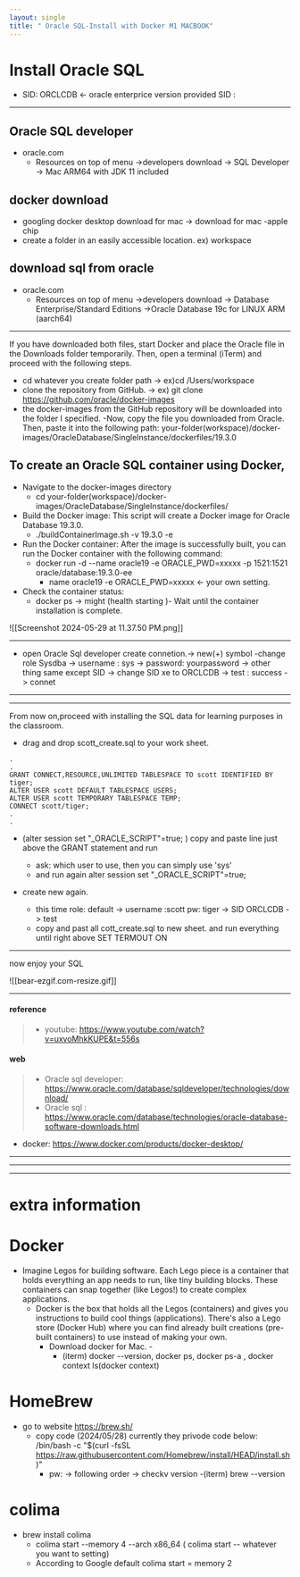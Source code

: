```yaml
---
layout: single
title: " Oracle SQL-Install with Docker M1 MACBOOK"
---
```

# Install Oracle SQL 
- SID: ORCLCDB  <- oracle enterprice version provided SID :
---
## Oracle SQL developer 
- oracle.com
  - Resources on top of menu ->developers download -> SQL Developer -> Mac ARM64 with JDK 11 included

## docker download
- googling docker desktop download for mac -> download for mac -apple chip
- create a folder in an easily accessible location. ex) workspace
  
  
## download sql from oracle 
- oracle.com
  - Resources on top of menu ->developers download -> Database Enterprise/Standard Editions ->Oracle Database 19c for LINUX ARM (aarch64)
---
If you have downloaded both files, start Docker and place the Oracle file in the Downloads folder temporarily. Then, open a terminal (iTerm) and proceed with the following steps.

- cd whatever you create folder path -> ex)cd /Users/workspace
- clone the repository from GitHub. -> ex) git clone https://github.com/oracle/docker-images
- the docker-images from the GitHub repository will be downloaded into the folder I specified.
-Now, copy the file you downloaded from Oracle. Then, paste it into the following path:
your-folder(workspace)/docker-images/OracleDatabase/SingleInstance/dockerfiles/19.3.0

## To create an Oracle SQL container using Docker,
- Navigate to the docker-images directory
  - cd your-folder(workspace)/docker-images/OracleDatabase/SingleInstance/dockerfiles/
- Build the Docker image: This script will create a Docker image for Oracle Database 19.3.0.
  - ./buildContainerImage.sh -v 19.3.0 -e
- Run the Docker container: After the image is successfully built, you can run the Docker container with the following command:
  - docker run -d --name oracle19 -e ORACLE_PWD=xxxxx -p 1521:1521 oracle/database:19.3.0-ee
    - name oracle19 -e ORACLE_PWD=xxxxx <- your own setting.
- Check the container status:
  - docker ps -> might (health starting )- Wait until the container installation is complete.

![[Screenshot 2024-05-29 at 11.37.50 PM.png]]
 
---

- open Oracle Sql developer
 create connetion.-> new(+) symbol -change role Sysdba -> username : sys -> password: yourpassword
 -> other thing same except SID -> change SID xe to ORCLCDB -> test : success -> connet
---
---
From now on,proceed with installing the SQL data for learning purposes in the classroom.

- drag and drop scott_create.sql to your work sheet.
```
.
.
GRANT CONNECT,RESOURCE,UNLIMITED TABLESPACE TO scott IDENTIFIED BY tiger;
ALTER USER scott DEFAULT TABLESPACE USERS;
ALTER USER scott TEMPORARY TABLESPACE TEMP;
CONNECT scott/tiger;
.
.
```
- (alter session set "_ORACLE_SCRIPT"=true; ) copy and paste line just above the GRANT statement and run
  -  ask:  which user to use, then you can simply use 'sys'
  -  and run again alter session set "_ORACLE_SCRIPT"=true;

- create new again.
  - this time role: default -> username  :scott pw: tiger -> SID ORCLCDB -> test
   - copy and past all cott_create.sql to new sheet. and run everything until right above
     SET TERMOUT ON
---
now enjoy your SQL 

![[bear-ezgif.com-resize.gif]]

--- 

#### reference 
>- youtube:
>https://www.youtube.com/watch?v=uxvoMhkKUPE&t=556s
  

#### web
>- Oracle sql developer:
>https://www.oracle.com/database/sqldeveloper/technologies/download/
>- Oracle sql :
https://www.oracle.com/database/technologies/oracle-database-software-downloads.html
- docker:
https://www.docker.com/products/docker-desktop/

---
---
---
# extra information 
# Docker 
- Imagine Legos for building software. Each Lego piece is a container that holds everything an app needs to run, like tiny building blocks. These containers can snap together (like Legos!) to create complex applications.
  - Docker is the box that holds all the Legos (containers) and gives you instructions to build cool things (applications).  There's also a Lego store (Docker Hub) where you can find already built creations (pre-built containers) to use instead of making your own.
    - Download docker for Mac. -
      - (iterm) docker --version, docker ps, docker ps-a , docker context ls(docker context)
# HomeBrew 
- go to website https://brew.sh/
  - copy code (2024/05/28) currently they privode code below:
    /bin/bash -c "$(curl -fsSL https://raw.githubusercontent.com/Homebrew/install/HEAD/install.sh)"
    - pw: -> following order -> checkv version
       -(iterm) brew --version
# colima 
- brew install colima
  - colima start --memory 4 --arch x86_64 ( colima start -- whatever you want to setting)
  - According to Google default colima start = memory 2

    
